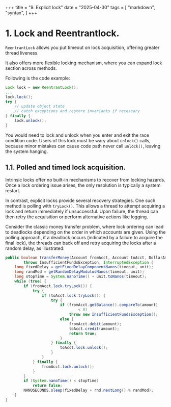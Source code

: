 +++
title = "9. Explicit lock"
date = "2025-04-30"
tags = [
    "markdown",
    "syntax",
]
+++

# 1. Lock and Reentrantlock.
`ReentrantLock` allows you put timeout on lock acquisition, offering greater thread liveness.

It also offers more flexible locking mechanism, where you can expand lock section across methods.

Following is the code example:
```java {linenos=table}
Lock lock = new ReentrantLock();
...
lock.lock();
try {
    // update object state
    // catch exceptions and restore invariants if necessary
} finally {
    lock.unlock();
}
```

You would need to lock and unlock when you enter and exit the race condition code. Users of this lock
must be wary about `unlock()` calls, because minor mistakes can cause code path never call `unlock()`, 
leaving the system hanging.

## 1.1. Polled and timed lock acquisition.
Intrinsic locks offer no built-in mechanisms to recover from locking hazards. Once a lock ordering issue arises, 
the only resolution is typically a system restart.

In contrast, explicit locks provide several recovery strategies. One such method is polling with `tryLock()`. This allows a thread to 
attempt acquiring a lock and return immediately if unsuccessful. Upon failure, the thread can then retry the acquisition or perform alternative actions like logging.

Consider the classic money transfer problem, where lock ordering can lead to deadlocks depending on the order in which accounts are given. Using the polling approach, 
if a deadlock occurs (indicated by a failure to acquire the final lock), the threads can back off and retry acquiring the locks after
a random delay, as illustrated:

```java {linenos=table}
public boolean transferMoney(Account fromAcct, Account toAcct, DollarAmount amount, long timeout, TimeUnit unit)
        throws InsufficientFundsException, InterruptedException {
    long fixedDelay = getFixedDelayComponentNanos(timeout, unit);
    long randMod = getRandomDelayModulusNanos(timeout, unit);
    long stopTime = System.nanoTime() + unit.toNanos(timeout);
    while (true) {
        if (fromAcct.lock.tryLock()) {
            try {
                if (toAcct.lock.tryLock()) {
                    try {
                        if (fromAcct.getBalance().compareTo(amount)
                                < 0)
                            throw new InsufficientFundsException();
                        else {
                            fromAcct.debit(amount);
                            toAcct.credit(amount);
                            return true;
                        }
                    } finally {
                        toAcct.lock.unlock();
                    }
                }
            } finally {
                fromAcct.lock.unlock();
            }
        }
        if (System.nanoTime() < stopTime)
            return false;
        NANOSECONDS.sleep(fixedDelay + rnd.nextLong() % randMod);
    }
}
```
